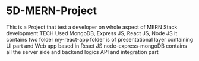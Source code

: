 # 5D-MERN-Project
This is a Project that test a developer on whole aspect of MERN Stack development
TECH Used MongoDB, Express JS, React JS, Node JS
it contains two folder
my-react-app folder is of presentational layer containing UI part and Web app based in React JS
node-express-mongoDB contains all the server side and backend logics API and integration part
